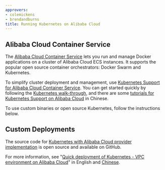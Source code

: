 ```yaml
---
approvers:
- colemickens
- brendandburns
title: Running Kubernetes on Alibaba Cloud
---
```


## Alibaba Cloud Container Service

The [Alibaba Cloud Container Service](https://www.aliyun.com/product/containerservice) lets you run and manage Docker applications on a cluster of Alibaba Cloud ECS instances. It supports the popular open source container orchestrators: Docker Swarm and Kubernetes.

To simplify cluster deployment and management, use [Kubernetes Support for Alibaba Cloud Container Service](https://www.aliyun.com/solution/kubernetes/). You can get started quickly by following the [Kubernetes walk-through](https://help.aliyun.com/document_detail/53751.html), and there are some [tutorials for Kubernetes Support on Alibaba Cloud](https://yq.aliyun.com/teams/11/type_blog-cid_200-page_1) in Chinese. 

To use custom binaries or open source Kubernetes, follow the instructions below.

## Custom Deployments

The source code for [Kubernetes with Alibaba Cloud provider implementation](https://github.com/AliyunContainerService/kubernetes) is open source and available on GitHub.

For more information, see "[Quick deployment of Kubernetes - VPC environment on Alibaba Cloud](https://www.alibabacloud.com/forum/read-830)" in English and [Chinese](https://yq.aliyun.com/articles/66474).
